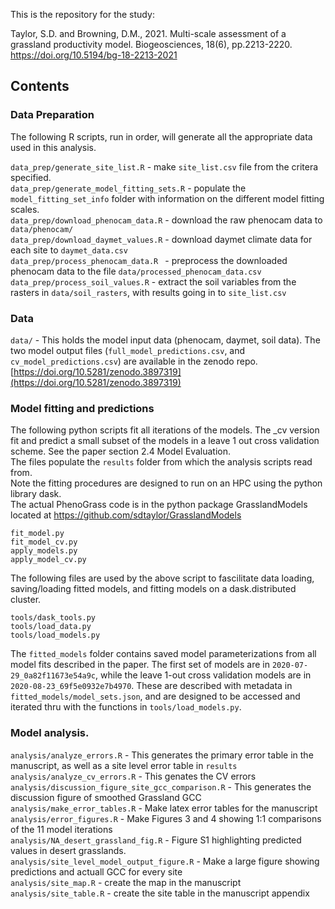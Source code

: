 This is the repository for the study:

Taylor, S.D. and Browning, D.M., 2021. Multi-scale assessment of a grassland productivity model. Biogeosciences, 18(6), pp.2213-2220. https://doi.org/10.5194/bg-18-2213-2021

## Contents

### Data Preparation

The following R scripts, run in order, will generate all the appropriate data used in this analysis.   

`data_prep/generate_site_list.R` - make `site_list.csv` file from the critera specified.  
`data_prep/generate_model_fitting_sets.R` - populate the `model_fitting_set_info` folder with information on the different model fitting scales.  
`data_prep/download_phenocam_data.R` - download the raw phenocam data to `data/phenocam/`  
`data_prep/download_daymet_values.R` - download daymet climate data for each site to `daymet_data.csv`  
`data_prep/process_phenocam_data.R ` - preprocess the downloaded phenocam data to the file `data/processed_phenocam_data.csv`  
`data_prep/process_soil_values.R`   - extract the soil variables from the  rasters in `data/soil_rasters`, with results going in to `site_list.csv`  

### Data

`data/` - This holds the model input data (phenocam, daymet, soil data). The two model output files (`full_model_predictions.csv`, and `cv_model_predictions.csv`) are available in the zenodo repo. [https://doi.org/10.5281/zenodo.3897319](https://doi.org/10.5281/zenodo.3897319)

### Model fitting and predictions

The following python scripts fit all iterations of the models. The _cv version fit and predict a small subset of the models in a leave 1 out cross validation scheme. See the paper section 2.4 Model Evaluation.  
The files populate the `results` folder from which the analysis scripts read from.  
Note the fitting procedures are designed to run on an HPC using the python library dask.  
The actual PhenoGrass code is in the python package GrasslandModels located at https://github.com/sdtaylor/GrasslandModels

`fit_model.py`  
`fit_model_cv.py`  
`apply_models.py`  
`apply_model_cv.py`  

The following files are used by the above script to fascilitate data loading, saving/loading fitted models, and fitting models on a dask.distributed cluster.

`tools/dask_tools.py`  
`tools/load_data.py`  
`tools/load_models.py`

The `fitted_models` folder contains saved model parameterizations from all model fits described in the paper. The first set of models are in `2020-07-29_0a82f11673e54a9c`, while the leave 1-out cross validation models are in `2020-08-23_69f5e0932e7b4970`. These are described with metadata in `fitted_models/model_sets.json`, and are designed to be accessed and iterated thru with the functions in `tools/load_models.py`.

### Model analysis. 

`analysis/analyze_errors.R`  - This generates the primary error table in the manuscript, as well as a site level error table in `results`  
`analysis/analyze_cv_errors.R` - This genates the CV errors  
`analysis/discussion_figure_site_gcc_comparison.R` - This generates the discussion figure of smoothed Grassland GCC  
`analysis/make_error_tables.R` - Make latex error tables for the manuscript  
`analysis/error_figures.R` - Make Figures 3 and 4  showing 1:1 comparisons of the 11 model iterations  
`analysis/NA_desert_grassland_fig.R` - Figure S1 highlighting predicted values in desert grasslands.  
`analysis/site_level_model_output_figure.R` - Make a large figure showing predictions and actuall GCC for every site  
`analysis/site_map.R` - create the map in the manuscript  
`analysis/site_table.R` - create the site table in the manuscript appendix  
